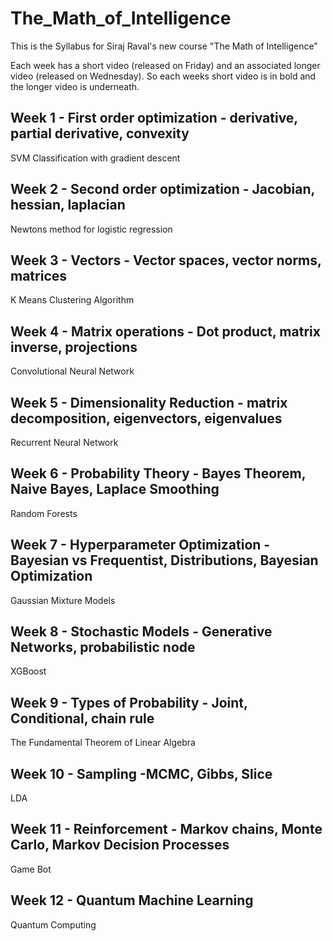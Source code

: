 # The_Math_of_Intelligence
This is the Syllabus for Siraj Raval's new course "The Math of Intelligence"

Each week has a short video (released on Friday) and an associated longer video (released on Wednesday). So each weeks short video is in bold and the longer video is underneath.

## Week 1 - First order optimization - derivative, partial derivative, convexity
 SVM Classification with gradient descent
## Week 2 - Second order optimization - Jacobian, hessian, laplacian
 Newtons method for logistic regression
## Week 3 - Vectors - Vector spaces, vector norms, matrices
 K Means Clustering Algorithm
## Week 4 - Matrix operations - Dot product, matrix inverse, projections
 Convolutional Neural Network
## Week 5 - Dimensionality Reduction - matrix decomposition, eigenvectors, eigenvalues
 Recurrent Neural Network
## Week 6 - Probability Theory - Bayes Theorem, Naive Bayes, Laplace Smoothing 
 Random Forests 
 ## Week 7 - Hyperparameter Optimization - Bayesian vs Frequentist, Distributions, Bayesian Optimization
 Gaussian Mixture Models
## Week 8 - Stochastic Models - Generative Networks, probabilistic node
 XGBoost 
## Week 9 - Types of Probability - Joint, Conditional, chain rule
 The Fundamental Theorem of Linear Algebra
## Week 10 - Sampling -MCMC, Gibbs, Slice
 LDA
## Week 11 - Reinforcement - Markov chains, Monte Carlo, Markov Decision Processes
 Game Bot 
## Week 12 - Quantum Machine Learning
Quantum Computing 

